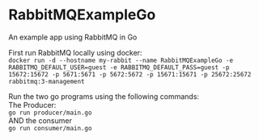 # RabbitMQExampleGo
An example app using RabbitMQ in Go

First run RabbitMQ locally using docker:<br>
```docker run -d --hostname my-rabbit --name RabbitMQExampleGo -e RABBITMQ_DEFAULT_USER=guest -e RABBITMQ_DEFAULT_PASS=guest -p 15672:15672 -p 5671:5671 -p 5672:5672 -p 15671:15671 -p 25672:25672 rabbitmq:3-management```

Run the two go programs using the following commands:<br>
The Producer:<br>
```go run producer/main.go```<br>
AND the consumer<br>
```go run consumer/main.go```